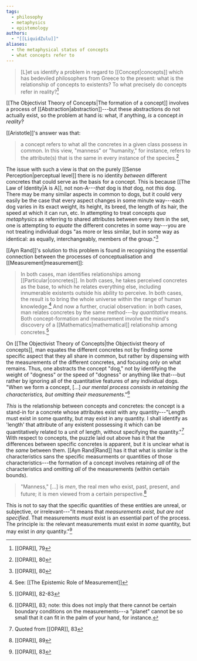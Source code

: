 ```yaml
---
tags:
  - philosophy
  - metaphysics
  - epistemology
authors:
  - "[[LiquidZulu]]"
aliases:
  - the metaphysical status of concepts
  - what concepts refer to
---
```

>\[L]et us identify a problem in regard to [[Concept|concepts]] which has bedeviled philosophers from Greece to the present: what is the relationship of concepts to existents? To what precisely do concepts refer in reality?[^1]

[[The Objectivist Theory of Concepts|The formation of a concept]] involves a process of [[Abstraction|abstraction]]---but these abstractions do not actually exist, so the problem at hand is: what, if anything, *is* a concept *in reality*?

[[Aristotle]]'s answer was that:
>a concept refers to what all the concretes in a given class possess in common. In this view, "manness" or "humanity," for instance, refers to the attribute(s) that is the same in every instance of the species.[^2]

The issue with such a view is that on the purely [[Sense Perception|perceptual level]] there is no identity *between* different concretes that could serve as the basis for a concept. This is because [[The Law of Identity|A is A]], not non-A---*that* dog is *that* dog, not *this* dog. There may be many similar aspects in common to dogs, but it could very easily be the case that every aspect changes in some minute way---each dog varies in its exact weight, its height, its breed, the length of its hair, the speed at which it can run, etc. In attempting to treat concepts *qua metaphysics* as referring to shared attributes between every item in the set, one is attempting to *equate* the different concretes in some way---you are not treating individual dogs "as more or less similar, but in some way as identical: as equally, interchangeably, members of the group."[^3]

[[Ayn Rand]]'s solution to this problem is found in recognising the essential connection between the processes of conceptualisation and [[Measurement|measurement]]:

>In both cases, man identifies relationships among [[Particular|concretes]]. In both cases, he takes perceived concretes as the base, to which he relates everything else, including innumerable existents outside his ability to perceive. In both cases, the result is to bring the whole universe within the range of human knowledge.[^4] And now a further, crucial observation: in both cases, man relates concretes by the same method---by *quantitative* means. Both concept-formation and measurement involve the mind's discovery of a [[Mathematics|mathematical]] relationship among concretes.[^5]

On [[The Objectivist Theory of Concepts|the Objectivist theory of concepts]], man equates the different concretes not by finding some specific aspect that they all share in common, but rather by dispensing with the measurements of the different concretes, and focusing only on what remains. Thus, one abstracts the concept "dog," not by identifying the weight of "dogness" or the speed of "dogness" or anything like that---but rather by ignoring all of the quantitative features of any individual dogs. "When we form a concept, \[...] *our mental process consists in retaining the characteristics, but omitting their measurements*."[^6]

*This* is the relationship between concepts and concretes: the concept is a stand-in for a concrete whose attributes exist with any quantity---"Length must exist in some quantity, but may exist in any quantity. I shall identify as 'length' that attribute of any existent possessing it which can be quantitatively related to a unit of length, without specifying the quantity."[^7] With respect to concepts, the puzzle laid out above has it that the differences between specific concretes is apparent, but it is unclear what is the *same* between them. [[Ayn Rand|Rand]] has it that what is similar is the characteristics sans the specific measurments or quantities of those characteristics---the formation of a concept involves retaining *all* of the characteristics and omitting *all* of the measurements (within certain bounds).

> "Manness," \[...] is *men*, the real men who exist, past, present, and future; it is men viewed from a certain perspective.[^8]

This is not to say that the specific quantities of these entities are unreal, or subjective, or irrelevant---"It means that *measurements exist, but are not specified*. That measurements *must* exist is an essential part of the process. The principle is: the relevant measurements must exist in *some* quantity, but may exist in *any* quantity."[^9]

[^1]: [[OPAR]], 79
[^2]: [[OPAR]], 80
[^3]: [[OPAR]], 80
[^4]: See: [[The Epistemic Role of Measurement]]
[^5]: [[OPAR]], 82-83
[^6]: [[OPAR]], 83; note: this does not imply that there cannot be certain boundary conditions on the measurements---a "planet" cannot be so small that it can fit in the palm of your hand, for instance.
[^7]: Quoted from [[OPAR]], 83
[^8]: [[OPAR]], 89
[^9]: [[OPAR]], 83